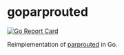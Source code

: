 # goparprouted
[![Go Report Card](https://goreportcard.com/badge/github.com/ansiwen/goparprouted)](https://goreportcard.com/report/github.com/ansiwen/goparprouted)

Reimplementation of [parprouted](https://www.hazard.maks.net/parprouted/) in Go.
